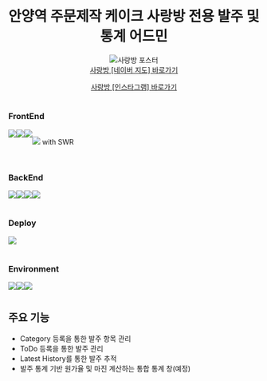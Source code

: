 <div align="center" style="display:flex ,flex-direction:column;">
<h1>안양역 주문제작 케이크 사랑방 전용 발주 및 통계 어드민</h1>


<img src="https://user-images.githubusercontent.com/118327239/233266664-f611a26b-e722-418b-823a-5cdd7566f866.jpeg" alt="사랑방 포스터"/>


<div style="display:flex, flex-direction:column ,gap:16px;">
<a href="https://map.naver.com/v5/search/%EC%95%88%EC%96%91%EC%97%AD%20%EC%82%AC%EB%9E%91%EB%B0%A9/place/1143742350?
placePath=%3Fentry=pll%26from=nx%26fromNxList=true&c=15,0,0,0,dh">사랑방 [네이버 지도] 바로가기</a>

<a href="https://www.instagram.com/sarang_bangg">사랑방 [인스타그램] 바로가기</a>
</div>

</div>


#

### FrontEnd
<div style="display:flex;">

<img src="https://img.shields.io/badge/Next.js-000000?style=for-the-badge&logo=Next.js&logoColor=fff"/>
<img src="https://img.shields.io/badge/TypeScript-3178C6?style=for-the-badge&logo=TypeScript&logoColor=fff"/>
<img src="https://img.shields.io/badge/styledcomponents-DB7093?style=for-the-badge&logo=styled-components&logoColor=fff"/>

<img src="https://img.shields.io/badge/Axios-5a29e4?style=for-the-badge&logo=Axios&logoColor=fff"/> with SWR
</div>
  
#
  
### BackEnd
<div style="display:flex">
<img src="https://img.shields.io/badge/Node.js-339933?style=for-the-badge&logo=Node.js&logoColor=fff"/>
<img src="https://img.shields.io/badge/MySQL-4479A1?style=for-the-badge&logo=MySQL&logoColor=fff"/>
<img src="https://img.shields.io/badge/AmazonAWS-232F3E?style=for-the-badge&logo=AmazonAWS&logoColor=fff"/>
<img src="https://img.shields.io/badge/AmazonRDS-527FFF?style=for-the-badge&logo=AmazonRDS&logoColor=fff"/>
</div>

#

### Deploy
<div style="display:flex;">
  <img src="https://img.shields.io/badge/Vercel-000000?style=for-the-badge&logo=Vercel&logoColor=fff"/>
</div>

#

### Environment
<div style="display:flex;">
<img src="https://img.shields.io/badge/VisualStudioCode-007ACC?style=for-the-badge&logo=VisualStudioCode&logoColor=fff"/>
<img src="https://img.shields.io/badge/Git-F05032?style=for-the-badge&logo=Git&logoColor=fff"/>
<img src="https://img.shields.io/badge/GitHub-181717?style=for-the-badge&logo=GitHub&logoColor=fff"/>
</div>

#


<h2>주요 기능</h2>
<ul>
<li>
Category 등록을 통한 발주 항목 관리
</li>
<li>
ToDo 등록을 통한 발주 관리
</li>

<li>
Latest History를 통한 발주 추적
</li>
<li>발주 통계 기반 원가율 및 마진 계산하는 통합 통계 창(예정)
</li>
</ul>


